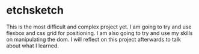 # etchsketch

This is the most difficult and complex project yet. I am going to try and use flexbox and css grid for positioning.
I am also going to try and use my skills on manipulating the dom.
I will reflect on this project afterwards to talk about what I learned.
